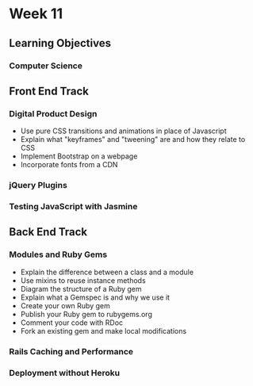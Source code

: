 # Week 11

## Learning Objectives

### Computer Science

## Front End Track

### Digital Product Design

- Use pure CSS transitions and animations in place of Javascript
- Explain what "keyframes" and "tweening" are and how they relate to CSS
- Implement Bootstrap on a webpage
- Incorporate fonts from a CDN

### jQuery Plugins

### Testing JavaScript with Jasmine

## Back End Track

### Modules and Ruby Gems

- Explain the difference between a class and a module
- Use mixins to reuse instance methods
- Diagram the structure of a Ruby gem
- Explain what a Gemspec is and why we use it
- Create your own Ruby gem
- Publish your Ruby gem to rubygems.org
- Comment your code with RDoc
- Fork an existing gem and make local modifications

### Rails Caching and Performance

### Deployment without Heroku
